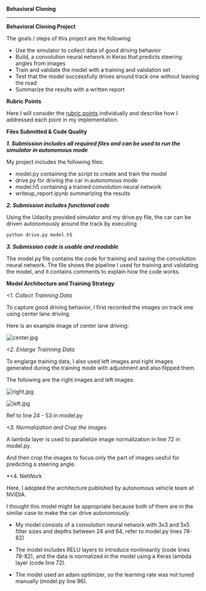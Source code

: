 
**Behavioral Cloning** 

---

**Behavioral Cloning Project**

The goals / steps of this project are the following:
* Use the simulator to collect data of good driving behavior
* Build, a convolution neural network in Keras that predicts steering angles from images
* Train and validate the model with a training and validation set
* Test that the model successfully drives around track one without leaving the road
* Summarize the results with a written report


**Rubric Points**

Here I will consider the [rubric points](https://review.udacity.com/#!/rubrics/432/view) individually and describe how I addressed each point in my implementation.  

**Files Submitted & Code Quality**

***1. Submission includes all required files and can be used to run the simulator in autonomous mode***

My project includes the following files:
* model.py containing the script to create and train the model
* drive.py for driving the car in autonomous mode
* model.h5 containing a trained convolution neural network 
* writeup_report.ipynb summarizing the results

***2. Submission includes functional code***

Using the Udacity provided simulator and my drive.py file, the car can be driven autonomously around the track by executing 
```sh
python drive.py model.h5
```

***3. Submission code is usable and readable***

The model.py file contains the code for training and saving the convolution neural network. The file shows the pipeline I used for training and validating the model, and it contains comments to explain how the code works.

**Model Architecture and Training Strategy**

*<1. Collect Trainning Data*

To capture good driving behavior, I first recorded the images on track one using center lane driving. 

Here is an example image of center lane driving:

![center.jpg](attachment:center.jpg)

*<2. Enlarge Trainning Data*

To englarge training data, I also used left images and right images generated during the training mode with adjustment and also filpped them.

The following are the right images and left images:

![right.jpg](attachment:right.jpg)

![left.jpg](attachment:left.jpg)

Ref to line 24 - 53 in model.py

*<3. Normalization and Crop the images*

A lambda layer is used to parallelize image normalization in line 72 in model.py.

And then crop the images to focus only the part of images uesful for predicting a steering angle.

*<4. NetWork

Here, I adopted the architecture published by autonomous vehicle team at NVIDIA. 

I thought this model might be appropriate because both of them are in the similar case to make the car drive autonomously.

- My model consists of a convolution neural network with 3x3 and 5x5 filter sizes and depths between 24 and 64, refer to model.py lines 78-82) 

- The model includes RELU layers to introduce nonlinearity (code lines 78-82), and the data is normalized in the model using a Keras lambda layer (code line 72). 

- The model used an adam optimizer, so the learning rate was not tuned manually (model.py line 96).


```python

```

